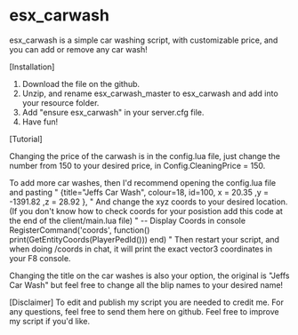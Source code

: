 # esx_carwash
esx_carwash is a simple car washing script, with customizable price, and you can add or remove any car wash!

[Installation]

1) Download the file on the github.
2) Unzip, and rename esx_carwash_master to esx_carwash and add into your resource folder.
3) Add "ensure esx_carwash" in your server.cfg file.
4) Have fun!

[Tutorial]

Changing the price of the carwash is in the config.lua file, just change the number from 150 to your desired price, in Config.CleaningPrice = 150.

To add more car washes, then I'd recommend opening the config.lua file and pasting
" {title="Jeffs Car Wash", colour=18, id=100, x = 20.35   ,y = -1391.82 ,z = 28.92 }, "
And change the xyz coords to your desired location. 
(If you don't know how to check coords for your posistion add this code at the end of the client/main.lua file)
"
-- Display Coords in console
RegisterCommand('coords', function()
	print(GetEntityCoords(PlayerPedId()))
end)
"
Then restart your script, and when doing /coords in chat, it will print the exact vector3 coordinates in your F8 console.

Changing the title on the car washes is also your option, the original is "Jeffs Car Wash" but feel free to change all the blip names to your desired name!

[Disclaimer]
To edit and publish my script you are needed to credit me.
For any questions, feel free to send them here on github.
Feel free to improve my script if you'd like.


